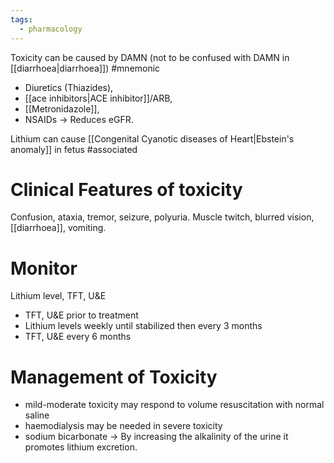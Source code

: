 ```yaml
---
tags:
  - pharmacology
---
```

Toxicity can be caused by DAMN (not to be confused with DAMN in [[diarrhoea|diarrhoea]]) #mnemonic 
- Diuretics (Thiazides), 
- [[ace inhibitors|ACE inhibitor]]/ARB, 
- [[Metronidazole]], 
- NSAIDs -> Reduces eGFR.

Lithium can cause [[Congenital Cyanotic diseases of Heart|Ebstein's anomaly]] in fetus #associated 

# Clinical Features of toxicity
Confusion, ataxia, tremor, seizure, polyuria.
Muscle twitch, blurred vision, [[diarrhoea]], vomiting.

# Monitor
Lithium level, TFT, U&E
- TFT, U&E prior to treatment
- Lithium levels weekly until stabilized then every 3 months
- TFT, U&E every 6 months

# Management of Toxicity
- mild-moderate toxicity may respond to volume resuscitation with normal saline
- haemodialysis may be needed in severe toxicity
- sodium bicarbonate -> By increasing the alkalinity of the urine it promotes lithium excretion.